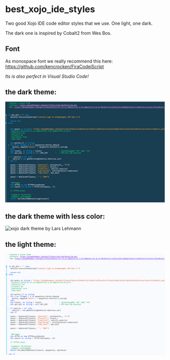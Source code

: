 # best_xojo_ide_styles

Two good Xojo IDE code editor styles that we use. One light, one dark. 

The dark one is inspired by Cobalt2 from Wes Bos.

## Font
As monospace font we really recommend this here:
https://github.com/kencrocken/FiraCodeiScript

_Its is also perfect in Visual Studio Code!_

## the dark theme:
![xojo dark theme by Lars Lehmann](https://github.com/StadtLandNetz/best_xojo_ide_styles/blob/master/img/theme_dark_scr.png)

## the dark theme with less color:
![xojo dark theme by Lars Lehmann](https://github.com/StadtLandNetz/best_xojo_ide_styles/blob/master/img/theme_dar_lessColor.png)

## the light theme:
![xojo light theme by Lars Lehmann](https://github.com/StadtLandNetz/best_xojo_ide_styles/blob/master/img/theme_light_scr.png)
